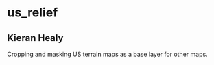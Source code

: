 
<!-- README.md is generated from README.Rmd. Please edit that file -->

# us\_relief

## Kieran Healy

<!-- badges: start -->

<!-- badges: end -->

Cropping and masking US terrain maps as a base layer for other maps.
